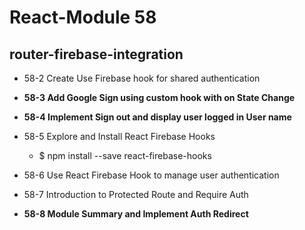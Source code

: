# React-Module 58

## router-firebase-integration

- 58-2 Create Use Firebase hook for shared authentication

- **58-3 Add Google Sign using custom hook with on State Change**

- **58-4 Implement Sign out and display user logged in User name**

- 58-5 Explore and Install React Firebase Hooks
  - $ npm install --save react-firebase-hooks

- 58-6 Use React Firebase Hook to manage user authentication

- 58-7 Introduction to Protected Route and Require Auth

- **58-8 Module Summary and Implement Auth Redirect**
